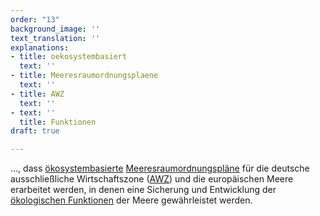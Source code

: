 ```yaml
---
order: "13"
background_image: ''
text_translation: ''
explanations:
- title: oekosystembasiert
  text: ''
- title: Meeresraumordnungsplaene
  text: ''
- title: AWZ
  text: ''
- text: ''
  title: Funktionen
draft: true

---
```

…, dass [ökosystembasierte](# "oekosystembasiert") [Meeres­raumordnungspläne]( "Meeresraumordnungsplaene") für die deutsche ausschließliche Wirtschaftszone ([AWZ](# "AWZ")) und die europäischen Meere erarbeitet werden, in denen eine Sicherung und Entwicklung der [ökologischen Funktionen](# "Funktionen") der Meere gewährleistet werden.